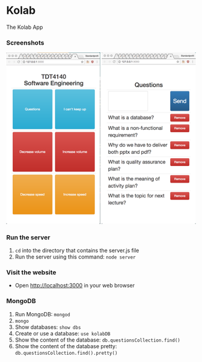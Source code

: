 # Kolab
The Kolab App

### Screenshots
<img src="/screenshots/student-view-2017-02-20.png" alt="alt text" width="250">
<img src="/screenshots/student-questions-2017-02-20.png" alt="alt text" width="250">

### Run the server
1. `cd` into the directory that contains the server.js file
2. Run the server using this command: `node server`

### Visit the website
- Open <http://localhost:3000> in your web browser

### MongoDB
1. Run MongoDB: `mongod`
2. `mongo`
3. Show databases: `show dbs`
4. Create or use a database: `use kolabDB`
5. Show the content of the database: `db.questionsCollection.find()`
6. Show the content of the database pretty: `db.questionsCollection.find().pretty()`
